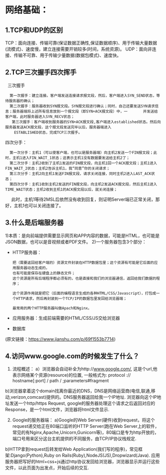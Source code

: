 # 网络基础：
## 1.TCP和UDP的区别
TCP：面向连接、传输可靠(保证数据正确性,保证数据顺序)、用于传输大量数据(流模式)、速度慢，建立连接需要开销较多(时间，系统资源)。
UDP：面向非连接、传输不可靠、用于传输少量数据(数据包模式)、速度快。
## 2.TCP三次握手四次挥手
  
  三次握手
 
      第一次握手：建立连接。客户端发送连接请求报文段，然后，客户端进入SYN_SEND状态，等待服务器的确认；
      第二次握手：服务器收到SYN报文段。SYN报文段进行确认；同时，自己还要发送SYN请求信息；服务器端将上述所有信息放到一个报文段（即SYN+ACK报文段）中，一       并发送给客户端，此时服务器进入SYN_RECV状态；
       第三次握手：客户端收到服务器的SYN+ACK报文段,客户端进入established状态。然后向服务器发送ACK报文段，这个报文段发送完毕以后，服务器端进入    
        ESTABLISHED状态，完成TCP三次握手。

  四次分手：

      第一次分手：主机1（可以使客户端，也可以是服务器端）向主机2发送一个FIN报文段；此时，主机1进入FIN_WAIT_1状态；这表示主机1没有数据要发送给主机2了；
      第二次分手：主机2收到了主机1发送的FIN报文段，向主机1回一个ACK报文段；主机1进入FIN_WAIT_2状态；主机2告诉主机1，我“同意”你的关闭请求；
      第三次分手：主机2向主机1发送FIN报文段，请求关闭连接，同时主机2进入LAST_ACK状态；
      第四次分手：主机1收到主机2发送的FIN报文段，向主机2发送ACK报文段，然后主机1进入TIME_WAIT状态；主机2收到主机1的ACK报文段以后，就关闭连接；
      此时，主机1等待2MSL后依然没有收到回复，则证明Server端已正常关闭，那好，主机1也可以关闭连接了。

## 3.什么是后端服务器
1)本质：是向前端提供需要显示网页和APP内容的数据，可能是HTML，也可能是JSON数据，也可以是音视频或者PDF文件。
2)一个服务器包含3个部分：

* HTTP服务器：

      把（需要返回给客户端的）资源文件封装在HTTP数据包里；这个资源有可能是它后面的应用服务器动态生成的，
      也有可能是保存在硬盘上的静态文件；
      这个资源是所有后端程序都必须有的，也是直接和我们的浏览器通信，返回给我们数据的程序；

      这个资源作用就是把它（后面的编程语言生成的各种HTML/CSS/Javascript），打包成一个HTTP请求，然后再封装到一个TCP/IP的数据包里发回给浏览器端；

      最常用的两个HTTP服务器叫做Apach和Nginx。

* 应用服务器：生成前端需要的HTML/CSS/JS交给浏览器
* 数据库

(原文链接：https://www.jianshu.com/p/69f1553b7714)

## 4.访问www.google.com的时候发生了什么？

1) 流程概述：
  a）浏览器会自动补全为http://www.google.com/, 这是个url,他表示网络某个资源(resource)的位置, 
  一般格式为: protocol :// hostname[:port] / path / ;parameters#fragment

  b)浏览器拿着这个domain找离你最近的DNS，DNS是网络运营商(电信,联通,移动,verizon,comcast)提供的。DNS服务器返回给我一个IP地址.
  浏览器向这个IP地址发送一个http/https Request, google的服务器处理这个请求之后返回对应的Response，是一个html文件，浏览器将html文件显示.

2) Google的服务器端：
  a)Google的Web Server(硬件)收到request，将这个request递交给正在80端口监听的HTTP Server(跑在Web Server上的软件，常见的有Nginx,Apache,Unicorn,Gunicorn等)，80端口是专为http开放的，端口号用来区分这台主机提供的不同服务，由TCP/IP协议栈规定.

  b)HTTP拿到request后转发给Web Application(我们写的程序)，常见框架:Django(Python),Ruby on Rails(Ruby),NodeJS(JS),Dropwizard(Java).
应用服务器把写好的html+css+js通过http协议发回给浏览器，浏览器显示并运行这些文件，以此页面为出发点，开始后续的交互.
